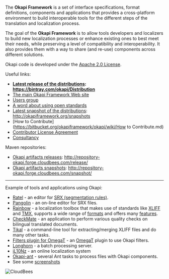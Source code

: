 The **Okapi Framework** is a set of interface specifications, format definitions, components and applications that provides a cross-platform environment to build interoperable tools for the different steps of the translation and localization process.

The goal of the **Okapi Framework** is to allow tools developers and localizers to build new localization processes or enhance existing ones to best meet their needs, while preserving a level of compatibility and interoperability. It also provides them with a way to share (and re-use) components across different solutions.

Okapi code is developed under the [Apache 2.0 License](https://www.apache.org/licenses/LICENSE-2.0).

Useful links:

 * **[Latest release of the distributions](https://bintray.com/okapi/Distribution): https://bintray.com/okapi/Distribution**
 * [The main Okapi Framework Web site](http://okapiframework.org/wiki/index.php?title=Main_Page)
 * [Users group](https://groups.yahoo.com/neo/groups/okapitools)
 * [A word about using open standards](http://okapiframework.org/wiki/index.php?title=Open_Standards)
 * [Latest snapshot of the distributions](http://okapiframework.org/snapshots): http://okapiframework.org/snapshots
 * [How to Contribute](https://bitbucket.org/okapiframework/okapi/wiki/How to Contribute.md)
 * [Contributor License Agreement](https://bitbucket.org/okapiframework/okapi/wiki/ContributorLicenseAgreement.md)
 * [Consultancy](https://bitbucket.org/okapiframework/okapi/wiki/Consultancy.md)

Maven repositories:

 * [Okapi artifacts releases](http://repository-okapi.forge.cloudbees.com/release/): http://repository-okapi.forge.cloudbees.com/release/
 * [Okapi artifacts snapshots](http://repository-okapi.forge.cloudbees.com/snapshot/): http://repository-okapi.forge.cloudbees.com/snapshot/

----------

Example of tools and applications using Okapi:

 * [Ratel](http://okapiframework.org/wiki/index.php?title=Ratel) - an editor for [SRX (segmentation rules)](http://okapiframework.org/wiki/index.php?title=SRX).
 * [Pangolin](https://github.com/davidmason/Pangolin) - an on-line editor for SRX files.
 * [Rainbow](http://okapiframework.org/wiki/index.php?title=Rainbow) - a localization toolbox that makes use of standards like [XLIFF](http://okapiframework.org/wiki/index.php?title=Open_Standards#XLIFF) and [TMX](http://okapiframework.org/wiki/index.php?title=Open_Standards#TMX), supports a wide range of [formats](http://okapiframework.org/wiki/index.php?title=Filters) and offers many [features](http://okapiframework.org/wiki/index.php?title=Steps).
 * [CheckMate](http://okapiframework.org/wiki/index.php?title=CheckMate) - an application to perform various quality checks on bilingual translated documents.
 * [Tikal](http://okapiframework.org/wiki/index.php?title=Tikal) - a command-line tool for extracting/merging XLIFF files and do many other tasks.
 * [Filters plugin for OmegaT](http://okapiframework.org/wiki/index.php?title=Okapi_Filters_Plugin_for_OmegaT) - an [OmegaT](http://www.omegat.org/) plugin to use Okapi filters.
 * [Longhorn](http://okapiframework.org/wiki/index.php?title=Longhorn) - a batch processing server.
 * [iL10Nz](http://www.myl10n.net/il10nz/) - an online localization system
 * [Okapi-ant](https://github.com/tingley/okapi-ant) - several Ant tasks to process files with Okapi components.
 * See some [screenshots](http://okapiframework.org/wiki/index.php?title=Screenshots)

![CloudBees](http://web-static-cloudfront.s3.amazonaws.com/images/badges/BuiltOnDEV.png)